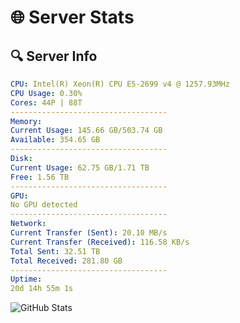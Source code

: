 # 🌐 Server Stats
## 🔍 Server Info
```yaml
CPU: Intel(R) Xeon(R) CPU E5-2699 v4 @ 1257.93MHz
CPU Usage: 0.30%
Cores: 44P | 88T
-----------------------------------
Memory:
Current Usage: 145.66 GB/503.74 GB
Available: 354.65 GB
-----------------------------------
Disk:
Current Usage: 62.75 GB/1.71 TB
Free: 1.56 TB
-----------------------------------
GPU:
No GPU detected
-----------------------------------
Network:
Current Transfer (Sent): 20.10 MB/s
Current Transfer (Received): 116.58 KB/s
Total Sent: 32.51 TB
Total Received: 281.80 GB
-----------------------------------
Uptime:
20d 14h 55m 1s
```
![GitHub Stats](https://img.shields.io/badge/Updated-2025-03-28_12:17:50-blue)